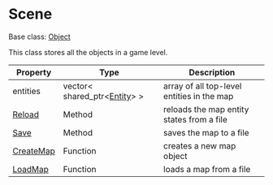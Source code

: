 # Scene

Base class: [Object](Object.md)

This class stores all the objects in a game level.

| Property | Type | Description |
|---|---|---|
| entities | vector< shared_ptr<[Entity](Entity.md)\> \> | array of all top-level entities in the map |
| [Reload](Scene_Reload.md) | Method | reloads the map entity states from a file |
| [Save](Scene_Save.md) | Method | saves the map to a file |
| [CreateMap](CreateScene.md) | Function | creates a new map object |
| [LoadMap](LoadScene.md) | Function | loads a map from a file |
